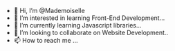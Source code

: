 - 👋 Hi, I’m @Mademoiselle
- 👀 I’m interested in learning Front-End Development...
- 🌱 I’m currently learning Javascript libraries...
- 💞️ I’m looking to collaborate on Website Development..
- 📫 How to reach me ...

<!---
MlleLee/MlleLee is a ✨ special ✨ repository because its `README.md` (this file) appears on your GitHub profile.
You can click the Preview link to take a look at your changes.
--->
